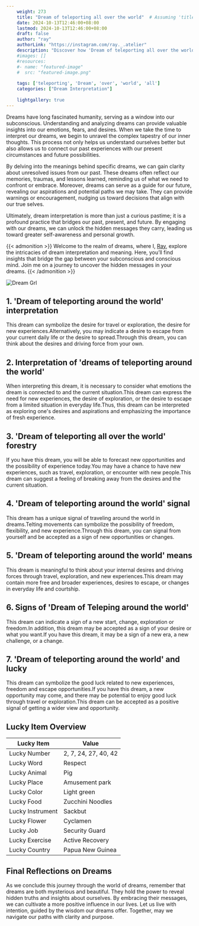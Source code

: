 ```yaml
---
    weight: 273
    title: "Dream of teleporting all over the world"  # Assuming 'title' column exists
    date: 2024-10-13T12:46:00+08:00
    lastmod: 2024-10-13T12:46:00+08:00
    draft: false
    author: "ray"
    authorLink: "https://instagram.com/ray._.atelier"
    description: "Discover how 'Dream of teleporting all over the world' can interpret your future and uncover its significant meanings in your life."
    #images: []
    #resources:
    #- name: "featured-image"
    #  src: "featured-image.png"
    
    tags: ['teleporting', 'Dream', 'over', 'world', 'all']
    categories: ["Dream Interpretation"]
    
    lightgallery: true
---
```

    
Dreams have long fascinated humanity, serving as a window into our subconscious. Understanding and analyzing dreams can provide valuable insights into our emotions, fears, and desires. When we take the time to interpret our dreams, we begin to unravel the complex tapestry of our inner thoughts. This process not only helps us understand ourselves better but also allows us to connect our past experiences with our present circumstances and future possibilities.

By delving into the meanings behind specific dreams, we can gain clarity about unresolved issues from our past. These dreams often reflect our memories, traumas, and lessons learned, reminding us of what we need to confront or embrace. Moreover, dreams can serve as a guide for our future, revealing our aspirations and potential paths we may take. They can provide warnings or encouragement, nudging us toward decisions that align with our true selves.

Ultimately, dream interpretation is more than just a curious pastime; it is a profound practice that bridges our past, present, and future. By engaging with our dreams, we can unlock the hidden messages they carry, leading us toward greater self-awareness and personal growth.

{{< admonition >}}
Welcome to the realm of dreams, where I, [Ray](https://instagram.com/ray._.atelier), explore the intricacies of dream interpretation and meaning. Here, you’ll find insights that bridge the gap between your subconscious and conscious mind. Join me on a journey to uncover the hidden messages in your dreams.
{{< /admonition >}}

![Dream Grl](https://cdn.pixabay.com/photo/2017/11/02/03/35/gothic-2910057_1280.jpg "Dream Grl")

## 1. 'Dream of teleporting around the world' interpretation
This dream can symbolize the desire for travel or exploration, the desire for new experiences.Alternatively, you may indicate a desire to escape from your current daily life or the desire to spread.Through this dream, you can think about the desires and driving force from your own.

## 2. Interpretation of 'dreams of teleporting around the world'
When interpreting this dream, it is necessary to consider what emotions the dream is connected to and the current situation.This dream can express the need for new experiences, the desire of exploration, or the desire to escape from a limited situation in everyday life.Thus, this dream can be interpreted as exploring one's desires and aspirations and emphasizing the importance of fresh experience.

## 3. 'Dream of teleporting all over the world' forestry
If you have this dream, you will be able to forecast new opportunities and the possibility of experience today.You may have a chance to have new experiences, such as travel, exploration, or encounter with new people.This dream can suggest a feeling of breaking away from the desires and the current situation.

## 4. 'Dream of teleporting around the world' signal
This dream has a unique signal of traveling around the world in dreams.Telting movements can symbolize the possibility of freedom, flexibility, and new experience.Through this dream, you can signal from yourself and be accepted as a sign of new opportunities or changes.

## 5. 'Dream of teleporting around the world' means
This dream is meaningful to think about your internal desires and driving forces through travel, exploration, and new experiences.This dream may contain more free and broader experiences, desires to escape, or changes in everyday life and courtship.

## 6. Signs of 'Dream of Teleping around the world'
This dream can indicate a sign of a new start, change, exploration or freedom.In addition, this dream may be accepted as a sign of your desire or what you want.If you have this dream, it may be a sign of a new era, a new challenge, or a change.

## 7. 'Dream of teleporting around the world' and lucky
This dream can symbolize the good luck related to new experiences, freedom and escape opportunities.If you have this dream, a new opportunity may come, and there may be potential to enjoy good luck through travel or exploration.This dream can be accepted as a positive signal of getting a wider view and opportunity.

## Lucky Item Overview
| Lucky Item          | Value              |
|---------------|--------------------|
| Lucky Number        | 2, 7, 24, 27, 40, 42  |
| Lucky Word          | Respect |
| Lucky Animal        | Pig |
| Lucky Place         | Amusement park     |
| Lucky Color         | Light green     |
| Lucky Food          | Zucchini Noodles      |
| Lucky Instrument    | Sackbut |
| Lucky Flower        | Cyclamen    |
| Lucky Job           | Security Guard       |
| Lucky Exercise      | Active Recovery  |
| Lucky Country       | Papua New Guinea    |


##  Final Reflections on Dreams

As we conclude this journey through the world of dreams, remember that dreams are both mysterious and beautiful. They hold the power to reveal hidden truths and insights about ourselves. By embracing their messages, we can cultivate a more positive influence in our lives. Let us live with intention, guided by the wisdom our dreams offer. Together, may we navigate our paths with clarity and purpose.
